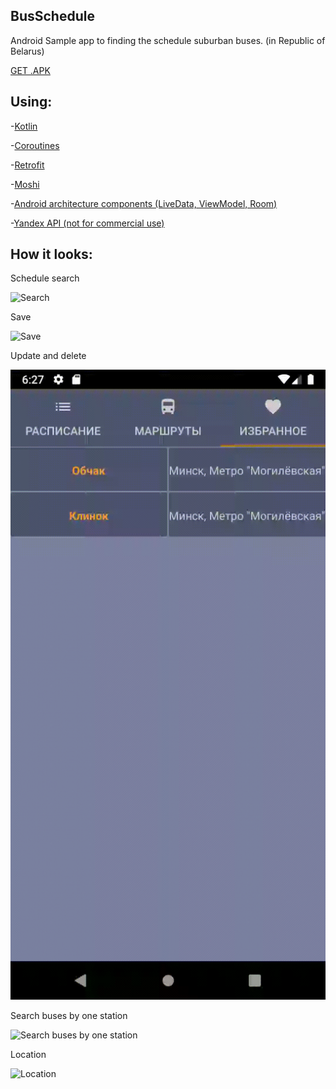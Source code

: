 ## BusSchedule
Android Sample app to finding the schedule suburban buses. (in Republic of Belarus)

[GET .APK](https://github.com/akaFACET/BusSchedule/blob/master/app/release/app-release.apk)

## Using:

-[Kotlin](https://kotlinlang.org/)

-[Coroutines](https://kotlinlang.org/docs/reference/coroutines-overview.html)

-[Retrofit](https://square.github.io/retrofit/)

-[Moshi](https://github.com/square/moshi)

-[Android architecture components (LiveData, ViewModel, Room)](https://developer.android.com/topic/libraries/architecture)

-[Yandex API (not for commercial use)](https://yandex.ru/dev/rasp/raspapi/)

## How it looks:

Schedule search

![Search](https://github.com/akaFACET/BusSchedule/blob/master/demo/search.gif)


Save

![Save](https://github.com/akaFACET/BusSchedule/blob/master/demo/save.gif)


Update and delete 

![Update and delete ](https://github.com/akaFACET/BusSchedule/blob/master/demo/update%20and%20delete.gif)


Search buses by one station 

![Search buses by one station](https://github.com/akaFACET/BusSchedule/blob/master/demo/searchByOneStation.gif)


Location 

![Location](https://github.com/akaFACET/BusSchedule/blob/master/demo/location.gif)
